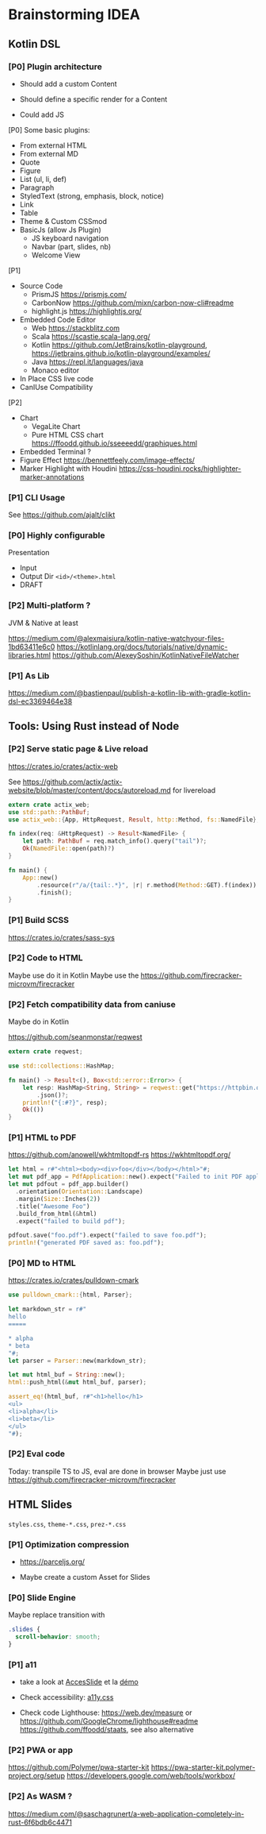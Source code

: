 Brainstorming IDEA
===

Kotlin DSL
---

### [P0] Plugin architecture

- Should add a custom Content
- Should define a specific render for a Content

- Could add JS 

[P0] Some basic plugins:

* From external HTML
* From external MD
* Quote
* Figure
* List (ul, li, def)
* Paragraph
* StyledText (strong, emphasis, block, notice)
* Link
* Table
* Theme & Custom CSSmod
* BasicJs (allow Js Plugin)
  * JS keyboard navigation
  * Navbar (part, slides, nb)
  * Welcome View

[P1]

* Source Code
  * PrismJS <https://prismjs.com/>
  * CarbonNow <https://github.com/mixn/carbon-now-cli#readme>
  * highlight.js <https://highlightjs.org/>
* Embedded Code Editor 
  * Web <https://stackblitz.com>
  * Scala <https://scastie.scala-lang.org/>
  * Kotlin <https://github.com/JetBrains/kotlin-playground>, <https://jetbrains.github.io/kotlin-playground/examples/>
  * Java <https://repl.it/languages/java>
  * Monaco editor
* In Place CSS live code
* CanIUse Compatibility

[P2]

* Chart
  * VegaLite Chart
  * Pure HTML CSS chart <https://ffoodd.github.io/sseeeedd/graphiques.html>
* Embedded Terminal ?
* Figure Effect <https://bennettfeely.com/image-effects/>
* Marker Highlight with Houdini <https://css-houdini.rocks/highlighter-marker-annotations>

### [P1] CLI Usage

See <https://github.com/ajalt/clikt>


### [P0] Highly configurable


Presentation
 - Input
 - Output Dir `<id>/<theme>.html`
 - DRAFT

### [P2] Multi-platform ?

JVM & Native at least

<https://medium.com/@alexmaisiura/kotlin-native-watchyour-files-1bd63411e6c0>
<https://kotlinlang.org/docs/tutorials/native/dynamic-libraries.html>
<https://github.com/AlexeySoshin/KotlinNativeFileWatcher>

### [P1] As Lib 

<https://medium.com/@bastienpaul/publish-a-kotlin-lib-with-gradle-kotlin-dsl-ec3369464e38>

Tools: Using Rust instead of Node
---

### [P2] Serve static page & Live reload

<https://crates.io/crates/actix-web>

See <https://github.com/actix/actix-website/blob/master/content/docs/autoreload.md> for livereload

```rust
extern crate actix_web;
use std::path::PathBuf;
use actix_web::{App, HttpRequest, Result, http::Method, fs::NamedFile};

fn index(req: &HttpRequest) -> Result<NamedFile> {
    let path: PathBuf = req.match_info().query("tail")?;
    Ok(NamedFile::open(path)?)
}

fn main() {
    App::new()
        .resource(r"/a/{tail:.*}", |r| r.method(Method::GET).f(index))
        .finish();
}
```

### [P1] Build SCSS

<https://crates.io/crates/sass-sys>

### [P2] Code to HTML 

Maybe use do it in Kotlin
Maybe use the <https://github.com/firecracker-microvm/firecracker>

### [P2] Fetch compatibility data from caniuse

Maybe do in Kotlin

<https://github.com/seanmonstar/reqwest>

```rust
extern crate reqwest;

use std::collections::HashMap;

fn main() -> Result<(), Box<std::error::Error>> {
    let resp: HashMap<String, String> = reqwest::get("https://httpbin.org/ip")?
        .json()?;
    println!("{:#?}", resp);
    Ok(())
}
```

### [P1] HTML to PDF

<https://github.com/anowell/wkhtmltopdf-rs>
<https://wkhtmltopdf.org/>

```rust
let html = r#"<html><body><div>foo</div></body></html>"#;
let mut pdf_app = PdfApplication::new().expect("Failed to init PDF application");
let mut pdfout = pdf_app.builder()
  .orientation(Orientation::Landscape)
  .margin(Size::Inches(2))
  .title("Awesome Foo")
  .build_from_html(&html)
  .expect("failed to build pdf");

pdfout.save("foo.pdf").expect("failed to save foo.pdf");
println!("generated PDF saved as: foo.pdf");
```

### [P0] MD to HTML

<https://crates.io/crates/pulldown-cmark>

```rust
use pulldown_cmark::{html, Parser};

let markdown_str = r#"
hello
=====

* alpha
* beta
"#;
let parser = Parser::new(markdown_str);

let mut html_buf = String::new();
html::push_html(&mut html_buf, parser);

assert_eq!(html_buf, r#"<h1>hello</h1>
<ul>
<li>alpha</li>
<li>beta</li>
</ul>
"#);
```

### [P2] Eval code

Today: transpile TS to JS, eval are done in browser
Maybe just use <https://github.com/firecracker-microvm/firecracker>


HTML Slides
---

`styles.css`, `theme-*.css`, `prez-*.css`

### [P1] Optimization compression

* <https://parceljs.org/>

* Maybe create a custom Asset for Slides


### [P0] Slide Engine


Maybe replace transition with  

```css
.slides {
  scroll-behavior: smooth;
}
``` 

### [P1] a11

* take a look at [AccesSlide](https://github.com/access42/AccesSlide) et la [démo](https://accesslide.net/)

* Check accessibility: [a11y.css](https://ffoodd.github.io/a11y.css/index.html)


* Check code
Lighthouse: <https://web.dev/measure> or <https://github.com/GoogleChrome/lighthouse#readme>
<https://github.com/ffoodd/staats>, see also alternative


### [P2] PWA or app

<https://github.com/Polymer/pwa-starter-kit> 
<https://pwa-starter-kit.polymer-project.org/setup>
<https://developers.google.com/web/tools/workbox/>


### [P2] As WASM ?

<https://medium.com/@saschagrunert/a-web-application-completely-in-rust-6f6bdb6c4471>